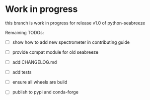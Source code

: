 # Work in progress

this branch is work in progress for release v1.0 of python-seabreeze

Remaining TODOs:
- [ ] show how to add new spectrometer in contributing guide
- [ ] provide compat module for old seabreeze
- [ ] add CHANGELOG.md
- [ ] add tests
- [ ] ensure all wheels are build
- [ ] publish to pypi and conda-forge

